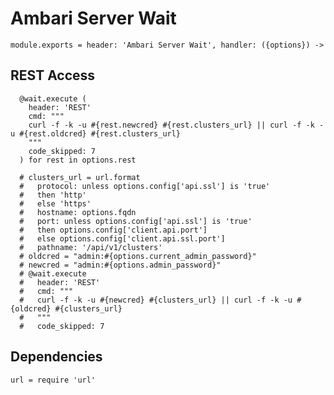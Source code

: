 
# Ambari Server Wait

    module.exports = header: 'Ambari Server Wait', handler: ({options}) ->

## REST Access

      @wait.execute (
        header: 'REST'
        cmd: """
        curl -f -k -u #{rest.newcred} #{rest.clusters_url} || curl -f -k -u #{rest.oldcred} #{rest.clusters_url}
        """
        code_skipped: 7
      ) for rest in options.rest

      # clusters_url = url.format
      #   protocol: unless options.config['api.ssl'] is 'true'
      #   then 'http'
      #   else 'https'
      #   hostname: options.fqdn
      #   port: unless options.config['api.ssl'] is 'true'
      #   then options.config['client.api.port']
      #   else options.config['client.api.ssl.port']
      #   pathname: '/api/v1/clusters'
      # oldcred = "admin:#{options.current_admin_password}"
      # newcred = "admin:#{options.admin_password}"
      # @wait.execute
      #   header: 'REST'
      #   cmd: """
      #   curl -f -k -u #{newcred} #{clusters_url} || curl -f -k -u #{oldcred} #{clusters_url}
      #   """
      #   code_skipped: 7

## Dependencies

    url = require 'url'
